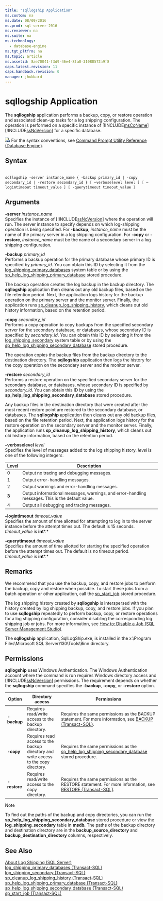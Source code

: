 ```yaml
---
title: "sqllogship Application"
ms.custom: na
ms.date: 08/09/2016
ms.prod: sql-server-2016
ms.reviewer: na
ms.suite: na
ms.technology: 
  - database-engine
ms.tgt_pltfrm: na
ms.topic: article
ms.assetid: 8ae70041-f3d9-46e4-8fa8-31088572a9f8
caps.latest.revision: 11
caps.handback.revision: 0
manager: jhubbard
---
```

# sqllogship Application
The **sqllogship** application performs a backup, copy, or restore operation and associated clean-up tasks for a log shipping configuration. The operation is performed on a specific instance of [!INCLUDE[msCoName](../../Topics/TopicNameContainA/tokens/msCoName_md.md)] [!INCLUDE[ssNoVersion](../../Topics/TopicNameContainA/tokens/ssNoVersion_md.md)] for a specific database.  
  
 ![Topic link icon](../../Topics/TopicNameNotContainA/images/Topic_Link.gif "Topic_Link") For the syntax conventions, see [Command Prompt Utility Reference (Database Engine)](../../Topics/TopicNameNotContainA/Command-Prompt-Utility-Reference--Database-Engine-.md).  
  
## Syntax  
  
```  
  
sqllogship -server instance_name { -backup primary_id | -copy secondary_id | -restore secondary_id } [ –verboselevel level ] [ –logintimeout timeout_value ] [ -querytimeout timeout_value ]  
```  
  
## Arguments  
 **-server** *instance_name*  
 Specifies the instance of [!INCLUDE[ssNoVersion](../../Topics/TopicNameContainA/tokens/ssNoVersion_md.md)] where the operation will run. The server instance to specify depends on which log-shipping operation is being specified. For **-backup**, *instance_name* must be the name of the primary server in a log shipping configuration. For **-copy** or **-restore**, *instance_name* must be the name of a secondary server in a log shipping configuration.  
  
 **-backup** *primary_id*  
 Performs a backup operation for the primary database whose primary ID is specified by *primary_id*. You can obtain this ID by selecting it from the [log_shipping_primary_databases](assetId:///56888756-a798-42be-9b5e-0f9aa05a2cc6) system table or by using the [sp_help_log_shipping_primary_database](assetId:///e711b01c-ef29-4eb6-a016-0e647e337818) stored procedure.  
  
 The backup operation creates the log backup in the backup directory. The **sqllogship** application then cleans out any old backup files, based on the file retention period. Next, the application logs history for the backup operation on the primary server and the monitor server. Finally, the application runs [sp_cleanup_log_shipping_history](assetId:///96d236a9-1d0e-4f83-a4d3-f825b7381e46), which cleans out old history information, based on the retention period.  
  
 **-copy** *secondary_id*  
 Performs a copy operation to copy backups from the specified secondary server for the secondary database, or databases, whose secondary ID is specified by *secondary_id*. You can obtain this ID by selecting it from the [log_shipping_secondary](assetId:///69723419-4544-49c6-a517-adb30ffa5741) system table or by using the [sp_help_log_shipping_secondary_database](assetId:///11ce42ca-d3f1-44c8-9cac-214ca8896b9a) stored procedure.  
  
 The operation copies the backup files from the backup directory to the destination directory. The **sqllogship** application then logs the history for the copy operation on the secondary server and the monitor server.  
  
 **-restore** *secondary_id*  
 Performs a restore operation on the specified secondary server for the secondary database, or databases, whose secondary ID is specified by *secondary_id*. You can obtain this ID by using the **sp_help_log_shipping_secondary_database** stored procedure.  
  
 Any backup files in the destination directory that were created after the most recent restore point are restored to the secondary database, or databases. The **sqllogship** application then cleans out any old backup files, based on the file retention period. Next, the application logs history for the restore operation on the secondary server and the monitor server. Finally, the application runs **sp_cleanup_log_shipping_history**, which cleans out old history information, based on the retention period.  
  
 **–verboselevel** *level*  
 Specifies the level of messages added to the log shipping history. *level* is one of the following integers:  
  
|Level|Description|  
|-----------|-----------------|  
|0|Output no tracing and debugging messages.|  
|1|Output error-handling messages.|  
|2|Output warnings and error-handling messages.|  
|**3**|Output informational messages, warnings, and error-handling messages. This is the default value.|  
|4|Output all debugging and tracing messages.|  
  
 **–logintimeout** *timeout_value*  
 Specifies the amount of time allotted for attempting to log in to the server instance before the attempt times out. The default is 15 seconds. *timeout_value* is **int***.*  
  
 **-querytimeout** *timeout_value*  
 Specifies the amount of time allotted for starting the specified operation before the attempt times out. The default is no timeout period. *timeout_value* is **int***.*  
  
## Remarks  
 We recommend that you use the backup, copy, and restore jobs to perform the backup, copy and restore when possible. To start these jobs from a batch operation or other application, call the [sp_start_job](assetId:///8a91df6a-eb84-4512-9a17-4a6e32a9538a) stored procedure.  
  
 The log shipping history created by **sqllogship** is interspersed with the history created by log shipping backup, copy, and restore jobs. If you plan to use **sqllogship** repeatedly to perform backup, copy, or restore operations for a log shipping configuration, consider disabling the corresponding log shipping job or jobs. For more information, see [How to: Disable a Job (SQL Server Management Studio)](assetId:///5041261f-0c32-4d4a-8bee-59a6c16200dd).  
  
 The **sqllogship** application, SqlLogShip.exe, is installed in the x:\Program Files\Microsoft SQL Server\130\Tools\Binn directory.  
  
## Permissions  
 **sqllogship** uses Windows Authentication. The Windows Authentication account where the command is run requires Windows directory access and [!INCLUDE[ssNoVersion](../../Topics/TopicNameContainA/tokens/ssNoVersion_md.md)] permissions. The requirement depends on whether the **sqllogship** command specifies the **-backup**, **-copy**, or **-restore** option.  
  
|Option|Directory access|Permissions|  
|------------|----------------------|-----------------|  
|**-backup**|Requires read/write access to the backup directory.|Requires the same permissions as the BACKUP statement. For more information, see [BACKUP (Transact-SQL)](assetId:///89a4658a-62f1-4289-8982-f072229720a1).|  
|**-copy**|Requires read access to the backup directory and write access to the copy directory.|Requires the same permissions as the [sp_help_log_shipping_secondary_database](assetId:///11ce42ca-d3f1-44c8-9cac-214ca8896b9a) stored procedure.|  
|**-restore**|Requires read/write access to the copy directory.|Requires the same permissions as the RESTORE statement. For more information, see [RESTORE (Transact-SQL)](assetId:///877ecd57-3f2e-4237-890a-08f16e944ef1).|  
  
> [!NOTE]  
>  To find out the paths of the backup and copy directories, you can run the **sp_help_log_shipping_secondary_database** stored procedure or view the **log_shipping_secondary** table in **msdb**. The paths of the backup directory and destination directory are in the **backup_source_directory** and **backup_destination_directory** columns, respectively.  
  
## See Also  
 [About Log Shipping (SQL Server)](../../Topics/TopicNameNotContainA/About-Log-Shipping--SQL-Server-.md)   
 [log_shipping_primary_databases (Transact-SQL)](assetId:///56888756-a798-42be-9b5e-0f9aa05a2cc6)   
 [log_shipping_secondary (Transact-SQL)](assetId:///69723419-4544-49c6-a517-adb30ffa5741)   
 [sp_cleanup_log_shipping_history (Transact-SQL)](assetId:///96d236a9-1d0e-4f83-a4d3-f825b7381e46)   
 [sp_help_log_shipping_primary_database (Transact-SQL)](assetId:///e711b01c-ef29-4eb6-a016-0e647e337818)   
 [sp_help_log_shipping_secondary_database (Transact-SQL)](assetId:///11ce42ca-d3f1-44c8-9cac-214ca8896b9a)   
 [sp_start_job (Transact-SQL)](assetId:///8a91df6a-eb84-4512-9a17-4a6e32a9538a)